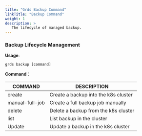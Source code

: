 ```yaml
---
title: "Grds Backup Command"
linkTitle: "Backup Command"
weight: 1
description: >
   The lifecycle of managed backup.
---
```


### Backup Lifecycle Management

**Usage**:

```shell script
grds backup [command]
```

**Command**：

| COMMAND | DESCRIPTION                                 |
| ------- | ------------------------------------------- |
| create  | Create a backup into the k8s cluster    |
| manual-full-job  | Create a full backup job manually    |
| delete  | Delete a backup from the k8s cluster |
| list    | List backup in the cluster           |
| Update  | Update a backup in the k8s cluster   |